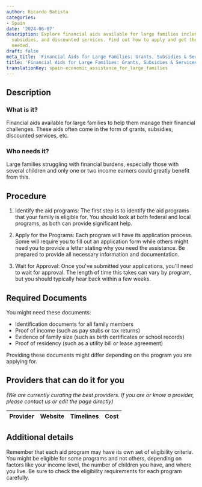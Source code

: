 ```yaml
---
author: Ricardo Batista
categories:
- Spain
date: '2024-06-07'
description: Explore financial aids available for large families including grants,
  subsidies, and discounted services. Find out how to apply and get the assistance
  needed.
draft: false
meta_title: 'Financial Aids for Large Families: Grants, Subsidies & Services'
title: 'Financial Aids for Large Families: Grants, Subsidies & Services'
translationKey: spain-economic_assistance_for_large_families
---
```




## Description
### What is it?
Financial aids available for large families to help them manage their financial challenges. These aids often come in the form of grants, subsidies, discounted services, etc.

### Who needs it?
Large families struggling with financial burdens, especially those with several children and only one or two income earners could greatly benefit from this.

## Procedure

1. Identify the aid programs: The first step is to identify the aid programs that your family is eligible for. You should look at both federal and local programs, as both can provide significant help.

2. Apply for the Programs: Each program will have its application process. Some will require you to fill out an application form while others might need you to provide a letter stating why you need the assistance. Be prepared to provide all necessary information and documentation. 

3. Wait for Approval: Once you've submitted your applications, you'll need to wait for approval. The length of time this takes can vary by program, but you should typically hear back within a few weeks.

## Required Documents
You might need these documents:

- Identification documents for all family members
- Proof of income (such as pay stubs or tax returns)
- Evidence of family size (such as birth certificates or school records)
- Proof of residency (such as a utility bill or lease agreement)

Providing these documents might differ depending on the program you are applying for. 

## Providers that can do it for you

_(We are currently curating the best providers. If you are or know a provider, please contact us or edit the page directly)_

| Provider        |     Website     |     Timelines    |       Cost      |
| --------------- | --------------- |  :-------------: | :-------------: |

## Additional details
Remember that each aid program may have its own set of eligibility criteria. You might be eligible for some programs and not others, depending on factors like your income level, the number of children you have, and where you live. Be sure to check the eligibility requirements for each program carefully.